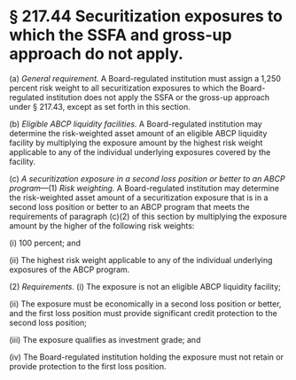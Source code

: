 # § 217.44   Securitization exposures to which the SSFA and gross-up approach do not apply.

(a) *General requirement.* A Board-regulated institution must assign a 1,250 percent risk weight to all securitization exposures to which the Board-regulated institution does not apply the SSFA or the gross-up approach under § 217.43, except as set forth in this section.


(b) *Eligible ABCP liquidity facilities.* A Board-regulated institution may determine the risk-weighted asset amount of an eligible ABCP liquidity facility by multiplying the exposure amount by the highest risk weight applicable to any of the individual underlying exposures covered by the facility.


(c) *A securitization exposure in a second loss position or better to an ABCP program*—(1) *Risk weighting.* A Board-regulated institution may determine the risk-weighted asset amount of a securitization exposure that is in a second loss position or better to an ABCP program that meets the requirements of paragraph (c)(2) of this section by multiplying the exposure amount by the higher of the following risk weights:


(i) 100 percent; and


(ii) The highest risk weight applicable to any of the individual underlying exposures of the ABCP program.


(2) *Requirements.* (i) The exposure is not an eligible ABCP liquidity facility;


(ii) The exposure must be economically in a second loss position or better, and the first loss position must provide significant credit protection to the second loss position;


(iii) The exposure qualifies as investment grade; and


(iv) The Board-regulated institution holding the exposure must not retain or provide protection to the first loss position.




